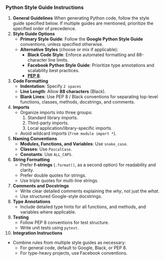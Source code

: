 ### **Python Style Guide Instructions**

1. **General Guidelines**
   When generating Python code, follow the style guide specified below. If multiple guides are mentioned, prioritize the specified order of precedence.
2. **Style Guide Options**
   - **Primary Style Guide**: Follow the **Google Python Style Guide** conventions, unless specified otherwise.
   - **Alternative Styles** (choose or mix if applicable):
       - **Black Code Style**: Enforce automated formatting and 88-character line limits.
       - **Facebook Python Style Guide**: Prioritize type annotations and scalability best practices.
       - **[PEP 8](https://peps.python.org/pep-0008/)**.
3. **Code Formatting**
   - **Indentation**: Specify `2 spaces`
   - **Line Length**:  Allow **88 characters** (Black).
   - **Blank Lines**: Use PEP 8 / Black conventions for separating top-level functions, classes, methods, docstrings, and comments.
4. **Imports**
   - Organize imports into three groups:
      1. Standard library imports.
      2. Third-party imports.
      3. Local application/library-specific imports.
   - Avoid wildcard imports (`from module import *`).
5. **Naming Conventions**
   - **Modules, Functions, and Variables**: Use `snake_case`.
   - **Classes**: Use `PascalCase`.
   - **Constants**: Use `ALL_CAPS`.
6. **String Formatting**
   - Prefer **f-strings** (`.format()`, as a second option) for readability and clarity.
   - Prefer double quotes for strings.
   - Use triple quotes for multi-line strings.
7. **Comments and Docstrings**
   - Write clear detailed comments explaining the *why*, not just the *what*.
   - Use structured Google-style docstrings.
8. **Type Annotations**
   - Include detailed type hints for all functions, and methods, and variables where applicable.
9. **Testing**
   - Follow PEP 8 conventions for test structure.
   - Write unit tests using `pytest`.
10. **Integration Instructions**
   - Combine rules from multiple style guides as necessary:
      - For general code, default to Google,  Black, or PEP 8.
      - For type-heavy projects, use Facebook conventions.
